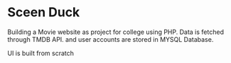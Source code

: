 # Sceen Duck

Building a Movie website as project for college using PHP.
Data is fetched through TMDB API.
and user accounts are stored in MYSQL Database.

UI is built from scratch
